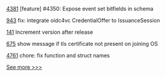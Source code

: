 
[4381](https://github.com/hyperledger/iroha/pull/4381) [feature] #4350: Expose event set bitfields in schema

[943](https://github.com/hyperledger-labs/open-enterprise-agent/pull/943) fix: integrate oidc4vc CredentialOffer to IssuanceSession

[141](https://github.com/hyperledger-labs/hlf-connector/pull/141) Increment version after release

[675](https://github.com/hyperledger-labs/fabric-operations-console/pull/675) show message if tls certificate not present on joining OS

[4761](https://github.com/hyperledger/fabric/pull/4761) chore: fix function and struct names


[See more >>>](https://start-here.hyperledger.org/pull-requests)
